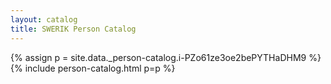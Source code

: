 ```yaml
---
layout: catalog
title: SWERIK Person Catalog
---
```

{% assign p = site.data._person-catalog.i-PZo61ze3oe2bePYTHaDHM9 %}
{% include person-catalog.html p=p %}

